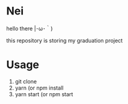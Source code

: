 # Nei

hello there |･ω･｀)

this repository is storing my graduation project

# Usage

1. git clone
2. yarn (or npm install
3. yarn start (or npm start

